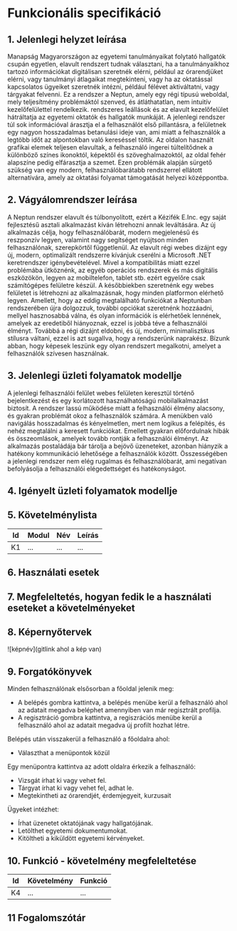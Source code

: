 # Funkcionális specifikáció
## 1. Jelenlegi helyzet leírása

Manapság Magyarországon az egyetemi tanulmányaikat folytató hallgatók csupán egyetlen, elavult rendszert tudnak választani, ha a tanulmányaikhoz tartozó információkat digitálisan szeretnék elérni, például az órarendjüket elérni, vagy tanulmányi átlagaikat megtekinteni, vagy ha az oktatással kapcsolatos ügyeiket szeretnék intézni, például félévet aktiváltatni, vagy tárgyakat felvenni. Ez a rendszer a Neptun, amely egy régi típusú weboldal, mely teljesítmény problémáktól szenved, és átláthatatlan, nem intuitív kezelőfelülettel rendelkezik. rendszeres leállások és az elavult kezelőfelület hátráltatja az egyetemi oktatók és hallgatók munkáját. A jelenlegi rendszer túl sok információval árasztja el a felhasználót első pillantásra, a felületnek egy nagyon hosszadalmas betanulási ideje van, ami miatt a felhasználók a legtöbb időt az alpontokban való kereséssel töltik. Az oldalon használt grafikai elemek teljesen elavultak, a felhasználó ingerei túltelítődnek a különböző színes ikonoktól, képektől és szöveghalmazoktól, az oldal fehér alapszíne pedig elfárasztja a szemet. Ezen problémák alapján sürgető szükség van egy modern, felhasználóbarátabb rendszerrel ellátott alternatívára, amely az oktatási folyamat támogatását helyezi középpontba.

## 2. Vágyálomrendszer leírása

A Neptun rendszer elavult és túlbonyolított, ezért a Kézifék E.Inc. egy saját fejlesztésű asztali alkalmazást kíván létrehozni annak leváltására. Az új alkalmazás célja, hogy felhasználóbarát, modern megjelenésű és reszponzív legyen, valamint nagy segítséget nyújtson minden felhasználónak, szerepkörtől függetlenül. Az elavult régi webes dizájnt egy új, modern, optimalizált rendszerre kívánjuk cserélni a Microsoft .NET keretrendszer igénybevételével. Mivel a kompatibilitás miatt ezzel problémába ütköznénk, az egyéb operációs rendszerek és más digitális eszközökön, legyen az mobiltelefon, tablet stb. ezért egyelőre csak számítógépes felületre készül. A későbbiekben szeretnénk egy webes felületet is létrehozni az alkalmazásnak, hogy minden platformon elérhető legyen. Amellett, hogy az eddig megtalálható funkciókat a Neptunban rendszerében újra dolgozzuk, további opciókat szeretnénk hozzáadni, mellyel hasznosabbá válna, és olyan információk is elérhetőek lennének, amelyek az eredetiből hiányoznak, ezzel is jobbá téve a felhasználói élményt. Továbbá a régi dizájnt eldobni, és új, modern, minimalisztikus stílusra váltani, ezzel is azt sugallva, hogy a rendszerünk naprakész. Bízunk abban, hogy képesek leszünk egy olyan rendszert megalkotni, amelyet a felhasználók szívesen használnak.

## 3. Jelenlegi üzleti folyamatok modellje

A jelenlegi felhasználói felület webes felületen keresztül történő bejelentkezést és egy korlátozott használhatóságú mobilalkalmazást biztosít. A rendszer lassú működése miatt a felhasználói élmény alacsony, és gyakran problémát okoz a felhasználók számára. A menükben való navigálás hosszadalmas és kényelmetlen, mert nem logikus a felépítés, és nehéz megtalálni a keresett funkciókat. Emellett gyakran előfordulnak hibák és összeomlások, amelyek tovább rontják a felhasználói élményt. Az alkalmazás postaládája bár tárolja a bejövő üzeneteket, azonban hiányzik a hatékony kommunikáció lehetősége a felhasználók között. Összességében a jelenlegi rendszer nem elég rugalmas és felhasználóbarát, ami negatívan befolyásolja a felhasználói elégedettséget és hatékonyságot.

## 4. Igényelt üzleti folyamatok modellje

## 5. Követelménylista

| Id | Modul | Név | Leírás |
| :---: | --- | --- | --- |
| K1 | ...| ... | ... |

## 6. Használati esetek

## 7. Megfeleltetés, hogyan fedik le a használati eseteket a követelményeket

## 8. Képernyőtervek

![képnév](gitlink ahol a kép van)

## 9. Forgatókönyvek

Minden felhasználónak elsősorban a főoldal jelenik meg:

 * A belépés gombra kattintva, a belépés menübe kerül a felhasználó ahol az adatait megadva beléphet amennyiben van már regisztrált profilja.
 * A regisztráció gombra kattintva, a regiszrációs menübe kerül a felhasználó ahol az adatait megadva új profilt hozhat létre.

Belépés után visszakerül a felhasználó a főoldalra ahol:

 * Választhat a menüpontok közül

Egy menüpontra kattintva az adott oldalra érkezik a felhasználó:

 * Vizsgát írhat ki vagy vehet fel.
 * Tárgyat írhat ki vagy vehet fel, adhat le.
 * Megtekintheti az órarendjét, érdemjegyeit, kurzusait

Ügyeket intézhet:

 * Írhat üzenetet oktatójának vagy hallgatójának.
 * Letölthet egyetemi dokumentumokat.
 * Kitöltheti a kiküldött egyetemi kérvényeket.

## 10. Funkció - követelmény megfeleltetése

| Id | Követelmény | Funkció |
| :---: | --- | --- |
| K4 | ... | ... |

## 11 Fogalomszótár
